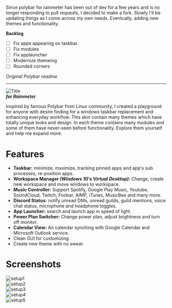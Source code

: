 Since polybar for rainmeter has been out of dev for a few years and is no longer responding to pull requests, I decided to make a fork. Slowly I'll be updating things as I come across my own needs. Eventually, adding new themes and functionality. 

**Backlog**
- [ ] Fix apps appearing on taskbar.
- [ ] Fix modules
- [ ] Fix applauncher
- [ ] Modernize themeing
- [ ] Rounded corners

*Original Polybar readme*

---

![Title](https://github.com/khanhas/Polybar/blob/master/titleImage.png)  
***for Rainmeter***  
  
Inspired by famous Polybar from Linux community, I created a playground for anyone with desire finding for a windows taskbar replacement and enhancing everyday workflow. This skin contain many themes which have totally unique looks and design. In each theme contains many modules and some of them have never-seen before functionality. Explore them yourself and help me expand more.

# Features
- **Taskbar:** minimize, maximize, tracking pinned apps and app's sub processes, re-position apps.  
- **Workspace Manager *(Windows 10's Virtual Desktop)*:** Change, create new workspace and move windows to workspace.  
- **Music Controller:** Support Spotify, Google Play Music, Youtube, SoundCloud, Twitch, Foobar, AIMP, iTunes, MusicBee and many more.  
- **Discord Status:** notify unread DMs, unread guilds, guild mentions, voice chat status, microphone and headphone toggles.  
- **App Launcher:** search and launch app in speed of light.
- **Power Plan Switcher:** Change power plan, adjust brightness and turn off monitor.  
- **Calendar View:** An calendar synching with Google Calendar and Microsoft Outlook service.  
- Clean GUI for customizing.  
- Create new theme with no sweat.  

# Screenshots
![setup1](http://i.imgur.com/gaoJnCp.png)  
![setup2](http://i.imgur.com/pFdEBgb.png)  
![setup3](http://i.imgur.com/qnZrbiL.png)  
![setup4](http://i.imgur.com/khlmpNh.png)  
![setup5](http://i.imgur.com/X2cpsfe.png)
